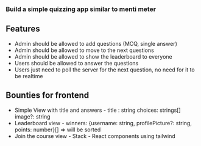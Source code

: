 ### Build a simple quizzing app similar to menti meter

## Features

- Admin should be allowed to add questions (MCQ, single answer)
- Admin should be allowed to move to the next questions
- Admin should be allowed to show the leaderboard to everyone
- Users should be allowed to answer the questions
- Users just need to poll the server for the next question, no need for it to be realtime

## Bounties for frontend 
 - Simple View with title and answers - 
    title : string
    choices: strings[]
    image?: string
 - Leaderboard view - 
    winners: {username: string, profilePicture?: string, points: number}[] => will be sorted
 - Join the course view - 
 Stack - React components using tailwind
